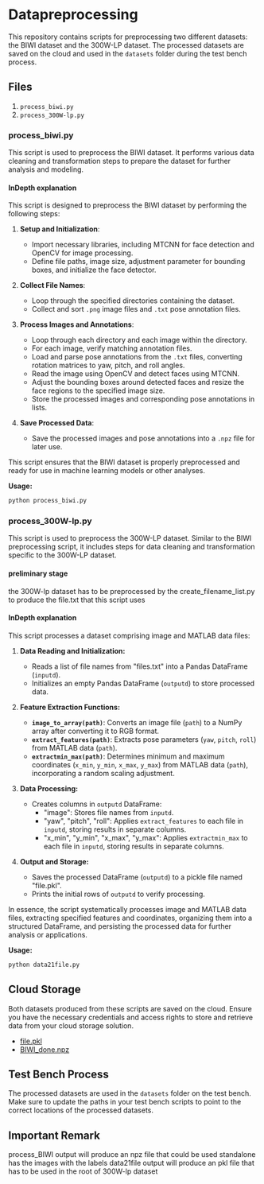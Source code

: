 
# Datapreprocessing

This repository contains scripts for preprocessing two different datasets: the BIWI dataset and the 300W-LP dataset. The processed datasets are saved on the cloud and used in the `datasets` folder during the test bench process.

## Files

1. `process_biwi.py`
2. `process_300W-lp.py`

### process_biwi.py

This script is used to preprocess the BIWI dataset. It performs various data cleaning and transformation steps to prepare the dataset for further analysis and modeling.

#### InDepth explanation
This script is designed to preprocess the BIWI dataset by performing the following steps:

1. **Setup and Initialization**: 
   - Import necessary libraries, including MTCNN for face detection and OpenCV for image processing.
   - Define file paths, image size, adjustment parameter for bounding boxes, and initialize the face detector.

2. **Collect File Names**:
   - Loop through the specified directories containing the dataset.
   - Collect and sort `.png` image files and `.txt` pose annotation files.

3. **Process Images and Annotations**:
   - Loop through each directory and each image within the directory.
   - For each image, verify matching annotation files.
   - Load and parse pose annotations from the `.txt` files, converting rotation matrices to yaw, pitch, and roll angles.
   - Read the image using OpenCV and detect faces using MTCNN.
   - Adjust the bounding boxes around detected faces and resize the face regions to the specified image size.
   - Store the processed images and corresponding pose annotations in lists.

4. **Save Processed Data**:
   - Save the processed images and pose annotations into a `.npz` file for later use.

This script ensures that the BIWI dataset is properly preprocessed and ready for use in machine learning models or other analyses.


**Usage:**

```python
python process_biwi.py
```

### process_300W-lp.py

This script is used to preprocess the 300W-LP dataset. Similar to the BIWI preprocessing script, it includes steps for data cleaning and transformation specific to the 300W-LP dataset.
#### preliminary stage
the 300W-lp dataset has to be preprocessed by the create_filename_list.py to produce the file.txt that this script uses

#### InDepth explanation
This script processes a dataset comprising image and MATLAB data files:

1. **Data Reading and Initialization:**
   - Reads a list of file names from "files.txt" into a Pandas DataFrame (`inputd`).
   - Initializes an empty Pandas DataFrame (`outputd`) to store processed data.

2. **Feature Extraction Functions:**
   - **`image_to_array(path)`**: Converts an image file (`path`) to a NumPy array after converting it to RGB format.
   - **`extract_features(path)`**: Extracts pose parameters (`yaw`, `pitch`, `roll`) from MATLAB data (`path`).
   - **`extractmin_max(path)`**: Determines minimum and maximum coordinates (`x_min`, `y_min`, `x_max`, `y_max`) from MATLAB data (`path`), incorporating a random scaling adjustment.

3. **Data Processing:**
   - Creates columns in `outputd` DataFrame:
     - "image": Stores file names from `inputd`.
     - "yaw", "pitch", "roll": Applies `extract_features` to each file in `inputd`, storing results in separate columns.
     - "x_min", "y_min", "x_max", "y_max": Applies `extractmin_max` to each file in `inputd`, storing results in separate columns.

4. **Output and Storage:**
   - Saves the processed DataFrame (`outputd`) to a pickle file named "file.pkl".
   - Prints the initial rows of `outputd` to verify processing.

In essence, the script systematically processes image and MATLAB data files, extracting specified features and coordinates, organizing them into a structured DataFrame, and persisting the processed data for further analysis or applications.

**Usage:**

```python
python data21file.py
```

## Cloud Storage

Both datasets produced from these scripts are saved on the cloud. Ensure you have the necessary credentials and access rights to store and retrieve data from your cloud storage solution.
- <a href="https://drive.google.com/file/d/1_DwVRbrPiK1y9kbBtpIJOtcD8aSu8WAX/view?usp=drive_link">file.pkl</a>
- <a href="https://drive.google.com/file/d/1vhXP7-BogBMrXjug2a4snju1_37A5D5c/view?usp=sharing">BIWI_done.npz</a>

## Test Bench Process

The processed datasets are used in the `datasets` folder on the test bench. Make sure to update the paths in your test bench scripts to point to the correct locations of the processed datasets.

## Important Remark 
process_BIWI output will produce an npz file that could be used standalone has the images with the labels
data21file output will produce an pkl file that has to be used in the root of 300W-lp dataset
